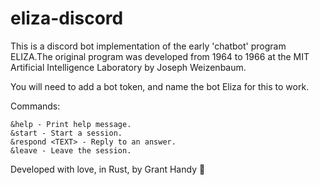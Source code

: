 # eliza-discord
This is a discord bot implementation of the early 'chatbot' program ELIZA.The original program was developed from 1964 to 1966 at the MIT Artificial Intelligence Laboratory by Joseph Weizenbaum. 

You will need to add a bot token, and name the bot Eliza for this to work.

Commands:
```
&help - Print help message.
&start - Start a session.
&respond <TEXT> - Reply to an answer.
&leave - Leave the session.
```

Developed with love, in Rust, by Grant Handy 🐧
